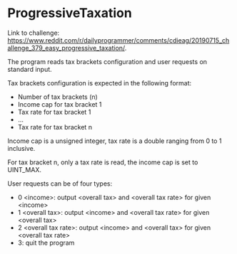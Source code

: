 # ProgressiveTaxation

Link to challenge: https://www.reddit.com/r/dailyprogrammer/comments/cdieag/20190715_challenge_379_easy_progressive_taxation/.

The program reads tax brackets configuration and user requests on standard input.

Tax brackets configuration is expected in the following format:

- Number of tax brackets (n)
- Income cap for tax bracket 1
- Tax rate for tax bracket 1
- ...
- Tax rate for tax bracket n

Income cap is a unsigned integer, tax rate is a double ranging from 0 to 1 inclusive.

For tax bracket n, only a tax rate is read, the income cap is set to UINT_MAX.

User requests can be of four types:

- 0 \<income\>: output \<overall tax\> and \<overall tax rate\> for given \<income\>
- 1 \<overall tax\>: output \<income\> and \<overall tax rate\> for given \<overall tax\>
- 2 \<overall tax rate\>: output \<income\> and \<overall tax\> for given \<overall tax rate\>
- 3: quit the program
